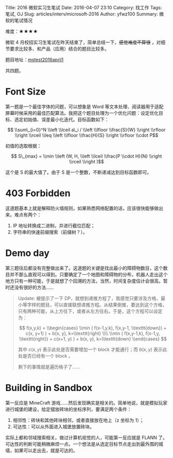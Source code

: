 Title: 2016 微软实习生笔试
Date: 2016-04-07 23:10
Category: 找工作
Tags: 笔试, OJ
Slug: articles/interv/microsoft-2016
Author: yfwz100
Summary: 微软的笔试情况

难度：★★★★

微软 4 月校招实习生笔试在昨天结束了，简单总结一下，~~感觉难度不算很~~ ，对细节要求比较多、和产品（应用）结合的题目比较多。

题目地址：[mstest2016april1](http://hihocoder.com/contest/mstest2016april1/problems)

共四题。

# Font Size

第一题是一个最佳字体的问题，可以想象是 Word 等文本处理、阅读器用于适配屏幕时候采用的最佳匹配算法。我把这个题目处理为一个优化问题：设定优化目标、选定初始值、误差最小化迭代。目标函数如下：

$$ \\sum\_{i=0}^N \\left \\lceil a\_i / \\left \\lfloor \\frac{S}{W} \\right \\rfloor \\right \\rceil \\leq \\left \\lfloor \\frac{H}{S} \\right \\rfloor \\cdot P$$

初值的选取根据：

$$ S\_{max} =  \\min \\left (W, H, \\left \\lceil \\frac{P \\cdot H}{N}  \\right \\rceil \\right )$$

这个是 S 的最大值了。由于 S 是一个整数，不断递减达到目标函数即可。

# 403 Forbidden

这道题基本上就是解释防火墙规则，如果熟悉网络配置的话，应该很快能够做出来。难点有两个：

1. IP 地址转换成二进制，并进行截位匹配；
2. 字符串的快速前缀搜索（前缀树？）。

# Demo day

第三题往后都没有完整做出来了。这道题的关键是找出最小的障碍物数目，这个数目并不那么直观可以得到。只要确定了一个地图和障碍物的分布，机器人走出这个地方只有一种可能，于是就想了个回溯的方法，当然，时间复杂度估计会很高。暂时还没有很好的方法……

> Update: 被提示了一下 DP，就想到递推方程了，我感觉只要涉及方格、最小等字样的题目，可以直接联想递推方程。从结果倒推，要达到这个方格，只有两种可能，从上方往下，或者从左方往右。于是，这个方程可以设定为：
>
> $$
f(x,y,k) = \\begin{cases}
 \\min ( f(x-1,y,k), f(x,y-1, \\texttt{down}) + c(x, y+1) ) + b(x, y), k=\\texttt{right} \\\\
 \\min ( f(x,y-1,k), f(x-1,y, \\texttt{right}) + c(x+1, y) ) + b(x, y), k=\\texttt{down}
\\end{cases}
$$
>
> 其中 $c(x,y)$ 表示此处是否需要增加一个 block 才能通行；而 $b(x, y)$ 表示此处是否已经有一个 block 。
>
>剩下的事情就是遍历格子了……

# Building in Sandbox

第一反应是 MineCraft 游戏……然后发现确实是相关的。简单地说，就是模拟玩家进行城堡的建设，给定摆放砖块的坐标序列，要满足两个条件：

1. 相邻性：砖块和其他砖块相邻，或者直接放在地上（z 坐标为 1）；
2. 可达性：可以从外面进入城堡放置砖块。

实际上都和邻域搜索相关。做过计算机视觉的人，可能第一反应就是 FLANN 了。可达性的判断可能稍微麻烦一点。一个想法是从选定目标节点走出到最外围的城墙，如果可以走出去，就是可达的。
